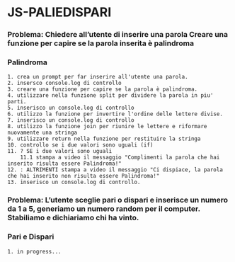 # JS-PALIEDISPARI

### Problema: Chiedere all’utente di inserire una parola Creare una funzione per capire se la parola inserita è palindroma

### Palindroma
    1. crea un prompt per far inserire all'utente una parola. 
    2. insersco console.log di controllo
    3. creare una funzione per capire se la parola è palindroma.  
    4. utilizzare nella funzione split per dividere la parola in piu' parti.
    5. inserisco un console.log di controllo
    6. utilizzo la funzione per invertire l'ordine delle lettere divise.
    7. inserisco un console.log di controllo
    8. utilizzo la funzione join per riunire le lettere e riformare nuovamente una stringa
    9. utilizzare return nella funzione per restituire la stringa 
    10. controllo se i due valori sono uguali (if)
    11. ? SE i due valori sono uguali
        11.1 stampa a video il messaggio "Complimenti la parola che hai inserito risulta essere Palindroma!"
    12. : ALTRIMENTI stampa a video il messaggio "Ci dispiace, la parola che hai inserito non risulta essere Palindroma!" 
    13. inserisco un console.log di controllo.


### Problema: L’utente sceglie pari o dispari e inserisce un numero da 1 a 5, generiamo un numero random per il computer. Stabiliamo e dichiariamo chi ha vinto.

### Pari e Dispari
    1. in progress...